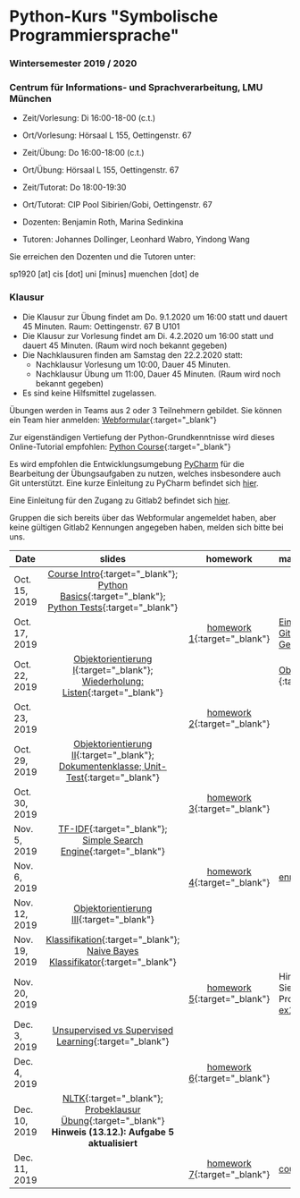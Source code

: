 # Python-Kurs "Symbolische Programmiersprache"
### Wintersemester 2019 / 2020
### Centrum für Informations- und Sprachverarbeitung, LMU München

 - Zeit/Vorlesung: Di 16:00-18-00 (c.t.)
 - Ort/Vorlesung: Hörsaal L 155, Oettingenstr. 67

 - Zeit/Übung: Do 16:00-18:00 (c.t.) 
 - Ort/Übung: Hörsaal L 155, Oettingenstr. 67
 - Zeit/Tutorat: Do 18:00-19:30 
 - Ort/Tutorat: CIP Pool Sibirien/Gobi, Oettingenstr. 67

 - Dozenten: Benjamin Roth, Marina Sedinkina
 - Tutoren: Johannes Dollinger, Leonhard Wabro, Yindong Wang
 
 Sie erreichen den Dozenten und die Tutoren unter:

sp1920 [at] cis [dot] uni [minus] muenchen [dot] de

### Klausur
 - Die Klausur zur Übung findet am Do. 9.1.2020 um 16:00 statt und dauert 45 Minuten. Raum: Oettingenstr. 67 B U101
 - Die Klausur zur Vorlesung findet am Di. 4.2.2020 um 16:00 statt und dauert 45 Minuten. (Raum wird noch bekannt gegeben)
 - Die Nachklausuren finden am Samstag den 22.2.2020 statt:
   - Nachklausur Vorlesung um 10:00, Dauer 45 Minuten.
   - Nachklausur Übung um 11:00, Dauer 45 Minuten. (Raum wird noch bekannt gegeben)
 - Es sind keine Hilfsmittel zugelassen.
   
 
Übungen werden in Teams aus 2 oder 3 Teilnehmern gebildet. Sie können ein Team hier anmelden: [Webformular](https://docs.google.com/forms/d/e/1FAIpQLScgSt9Wjyd5-KBKZPa3vBRvHsvNrSNZ5tJ5ZojK2XStb7YT2Q/viewform){:target="_blank"}

Zur eigenständigen Vertiefung der Python-Grundkenntnisse wird dieses Online-Tutorial empfohlen: [Python Course](https://www.python-course.eu/python3_course.php){:target="_blank"}

Es wird empfohlen die Entwicklungsumgebung [PyCharm](https://www.jetbrains.com/pycharm/) für die Bearbeitung der Übungsaufgaben zu nutzen, welches insbesondere auch Git unterstützt. Eine kurze Einleitung zu PyCharm befindet sich [hier](pycharm.pdf).

Eine Einleitung für den Zugang zu Gitlab2 befindet sich [hier](https://www.rz.ifi.lmu.de/infos/gitlab_de.html).

Gruppen die sich bereits über das Webformular angemeldet haben, aber keine gültigen Gitlab2 Kennungen angegeben haben, melden sich bitte bei uns. 

| Date | slides | homework | materials |
|-----------------------------|:--------------------------------:|:------:|:-------------------------------------------------------------------|
| Oct. 15, 2019 | [Course Intro](01_intro.pdf){:target="_blank"}; [Python Basics](01_python_recap.pdf){:target="_blank"}; [Python Tests](01_unit_testing.pdf){:target="_blank"} | |  |
| Oct. 17, 2019 |  | [homework 1](hw01_python_basics.pdf){:target="_blank"}|  [Einführung in Git](git_intro_1.pdf){:target="_blank"}; [Generalübung](sp-gü1017.zip){:target="_blank"} |
| Oct. 22, 2019 |  [Objektorientierung I](objektorientierungI.pdf){:target="_blank"}; [Wiederholung: Listen](wiederholung-listen.pdf){:target="_blank"} | | [Objektorientierung (Skript)](oop_script.pdf){:target="_blank"} |
| Oct. 23, 2019 |  | [homework 2](hw02_oop.pdf){:target="_blank"}|  | 
| Oct. 29, 2019 | [Objektorientierung II](03_objects_modules.pdf){:target="_blank"}; [Dokumentenklasse; Unit-Test](03_documents_unittest.pdf){:target="_blank"} |  |  
| Oct. 30, 2019 | | [homework 3](hw03_documents.pdf){:target="_blank"}| | 
| Nov. 5, 2019 | [TF-IDF](04_tf_idf.pdf){:target="_blank"}; [Simple Search Engine](04_search_engine.pdf){:target="_blank"} |  |  
| Nov. 6, 2019| | [homework 4](hw04_text_search.pdf){:target="_blank"}| [enron.tgz](enron.tgz){:target="_blank"} |
| Nov. 12, 2019 | [Objektorientierung III](objektorientierungIII.pdf){:target="_blank"} |  |  |
| Nov. 19, 2019 | [Klassifikation](maschinelles_lernen_intro.pdf){:target="_blank"}; [Naive Bayes Klassifikator](06_naive_bayes.pdf){:target="_blank"} |  |  |
| Nov. 20, 2019| | [homework 5](hw05_naive_bayes.pdf){:target="_blank"}| Hinweis: Für Aufgabe 1 können Sie den folgenden Programcode verwenden: [ex1_snippet.txt](ex1_snippet.txt) |
| Dec. 3, 2019 | [Unsupervised vs Supervised Learning](Unsupervised.pdf){:target="_blank"} |  |  |
| Dec. 4, 2019 | | [homework 6](hw06_knn.pdf){:target="_blank"}| | 
| Dec. 10, 2019 | [NLTK](nltk.pdf){:target="_blank"}; [Probeklausur Übung](probe_klausur_ue.pdf){:target="_blank"} **Hinweis (13.12.): Aufgabe 5 aktualisiert**|  |  |
| Dec. 11, 2019 | | [homework 7](hw07_kmeans.pdf){:target="_blank"}|[courses.txt](courses.txt){:target="_blank"} |
